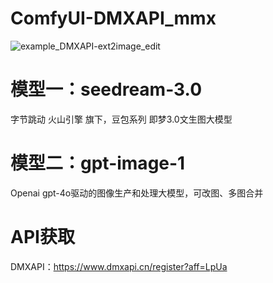 # ComfyUI-DMXAPI_mmx
![example_DMXAPI-ext2image_edit](https://github.com/user-attachments/assets/1526d478-3e7a-40ef-84ea-cf0b345263d4)

# 模型一：seedream-3.0
字节跳动 火山引擎 旗下，豆包系列 即梦3.0文生图大模型

# 模型二：gpt-image-1
Openai gpt-4o驱动的图像生产和处理大模型，可改图、多图合并

# API获取
DMXAPI：https://www.dmxapi.cn/register?aff=LpUa


